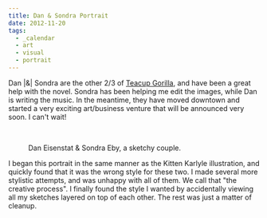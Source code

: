 ```yaml
---
title: Dan & Sondra Portrait
date: 2012-11-20
tags:
  - _calendar
  - art
  - visual
  - portrait
---
```


Dan |&| Sondra are the other 2/3 of [Teacup Gorilla][tg],
and have been a great help with the novel.
Sondra has been helping me edit the images,
while Dan is writing the music.
In the meantime,
they have moved downtown
and started a very exciting art/business venture
that will be announced very soon.
I can't wait!

<figure>
<img src="{{ site.images }}portraits/DanSondra-BW.png" alt="">
<img src="{{ site.images }}portraits/DanSondra-Full.png" alt="">
<figcaption>

Dan Eisenstat & Sondra Eby, a sketchy couple.

</figcaption>
</figure>

I began this portrait in the same manner
as the Kitten Karlyle illustration,
and quickly found that it was the wrong style for these two.
I made several more stylistic attempts,
and was unhappy with all of them.
We call that "the creative process".
I finally found the style I wanted
by accidentally viewing all my sketches
layered on top of each other.
The rest was just a matter of cleanup.

[tg]: http://teacupgorilla.com/
